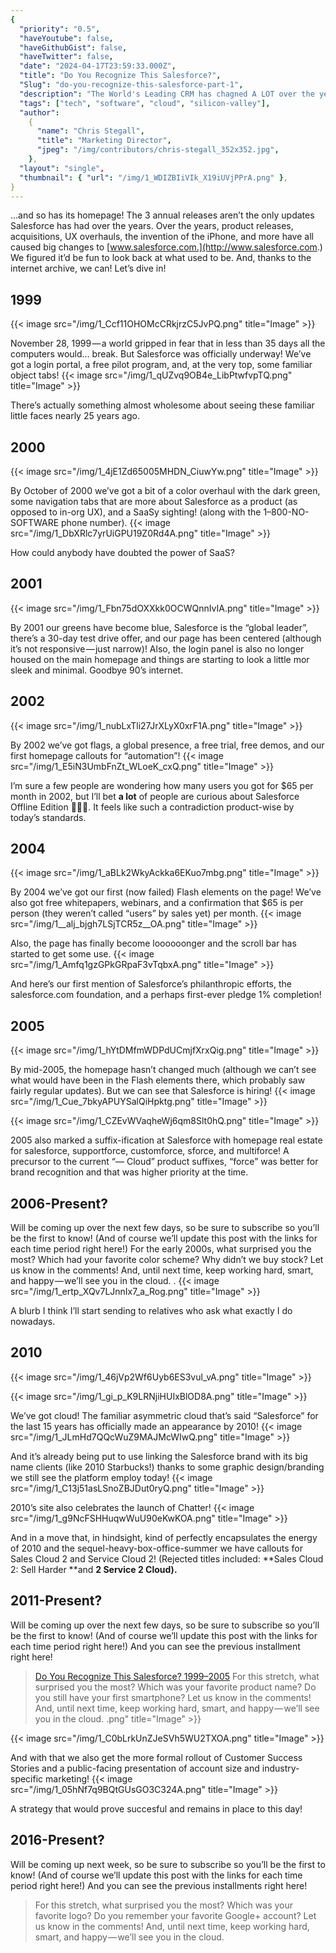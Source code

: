 ```yaml
---
{
  "priority": "0.5",
  "haveYoutube": false,
  "haveGithubGist": false,
  "haveTwitter": false,
  "date": "2024-04-17T23:59:33.000Z",
  "title": "Do You Recognize This Salesforce?",
  "Slug": "do-you-recognize-this-salesforce-part-1",
  "description": "The World's Leading CRM has chagned A LOT over the years...",
  "tags": ["tech", "software", "cloud", "silicon-valley"],
  "author":
    {
      "name": "Chris Stegall",
      "title": "Marketing Director",
      "jpeg": "/img/contributors/chris-stegall_352x352.jpg",
    },
  "layout": "single",
  "thumbnail": { "url": "/img/1_WDIZBIiVIk_X19iUVjPPrA.png" },
}
---
```


…and so has its homepage! The 3 annual releases aren’t the only updates Salesforce has had over the years. Over the years, product releases, acquisitions, UX overhauls, the invention of the iPhone, and more have all caused big changes to [www.salesforce.com.](http://www.salesforce.com.) We figured it’d be fun to look back at what used to be. And, thanks to the internet archive, we can!
Let’s dive in!

## 1999

{{< image src="/img/1_Ccf11OHOMcCRkjrzC5JvPQ.png" title="Image" >}}

November 28, 1999 — a world gripped in fear that in less than 35 days all the computers would… break. But Salesforce was officially underway! We’ve got a login portal, a free pilot program, and, at the very top, some familiar object tabs!
{{< image src="/img/1_qUZvq9OB4e_LibPtwfvpTQ.png" title="Image" >}}

There’s actually something almost wholesome about seeing these familiar little faces nearly 25 years ago.

## 2000

{{< image src="/img/1_4jE1Zd65005MHDN_CiuwYw.png" title="Image" >}}

By October of 2000 we’ve got a bit of a color overhaul with the dark green, some navigation tabs that are more about Salesforce as a product (as opposed to in-org UX), and a SaaSy sighting! (along with the 1–800-NO-SOFTWARE phone number).
{{< image src="/img/1_DbXRlc7yrUiGPU19Z0Rd4A.png" title="Image" >}}

How could anybody have doubted the power of SaaS?

## 2001

{{< image src="/img/1_Fbn75dOXXkk0OCWQnnIvIA.png" title="Image" >}}

By 2001 our greens have become blue, Salesforce is the “global leader”, there’s a 30-day test drive offer, and our page has been centered (although it’s not responsive — just narrow)!
Also, the login panel is also no longer housed on the main homepage and things are starting to look a little mor sleek and minimal. Goodbye 90’s internet.

## 2002

{{< image src="/img/1_nubLxTli27JrXLyX0xrF1A.png" title="Image" >}}

By 2002 we’ve got flags, a global presence, a free trial, free demos, and our first homepage callouts for “automation”!
{{< image src="/img/1_E5iN3UmbFnZt_WLoeK_cxQ.png" title="Image" >}}

I’m sure a few people are wondering how many users you got for $65 per month in 2002, but I’ll bet <strong>a lot</strong> of people are curious about Salesforce Offline Edition 👀👀👀. It feels like such a contradiction product-wise by today’s standards.

## 2004

{{< image src="/img/1_aBLk2WkyAckka6EKuo7mbg.png" title="Image" >}}

By 2004 we’ve got our first (now failed) Flash elements on the page! We’ve also got free whitepapers, webinars, and a confirmation that $65 is per person (they weren’t called “users” by sales yet) per month.
{{< image src="/img/1__alj_bjgh7LSjTCR5z__OA.png" title="Image" >}}

Also, the page has finally become loooooonger and the scroll bar has started to get some use.
{{< image src="/img/1_Amfq1gzGPkGRpaF3vTqbxA.png" title="Image" >}}

And here’s our first mention of Salesforce’s philanthropic efforts, the salesforce.com foundation, and a perhaps first-ever pledge 1% completion!

## 2005

{{< image src="/img/1_hYtDMfmWDPdUCmjfXrxQig.png" title="Image" >}}

By mid-2005, the homepage hasn’t changed much (although we can’t see what would have been in the Flash elements there, which probably saw fairly regular updates). But we can see that Salesforce is hiring!
{{< image src="/img/1_Cue_7bkyAPUYSalQiHpktg.png" title="Image" >}}

{{< image src="/img/1_CZEvWVaqheWj6qm8Slt0hQ.png" title="Image" >}}

2005 also marked a suffix-ification at Salesforce with homepage real estate for salesforce, supportforce, customforce, sforce, and multiforce! A precursor to the current “— Cloud” product suffixes, “force” was better for brand recognition and that was higher priority at the time.

## 2006-Present?

Will be coming up over the next few days, so be sure to subscribe so you’ll be the first to know! (And of course we’ll update this post with the links for each time period right here!)
For the early 2000s, what surprised you the most? Which had your favorite color scheme? Why didn’t we buy stock? Let us know in the comments!
And, until next time, keep working hard, smart, and happy — we’ll see you in the cloud.
.
{{< image src="/img/1_ertp_XQv7LJnnIx7_a_Rog.png" title="Image" >}}

A blurb I think I’ll start sending to relatives who ask what exactly I do nowadays.

## 2010

{{< image src="/img/1_46jVp2Wf6Uyb6ES3vul_vA.png" title="Image" >}}

{{< image src="/img/1_gi_p_K9LRNjiHUIxBlOD8A.png" title="Image" >}}

We’ve got cloud! The familiar asymmetric cloud that’s said “Salesforce” for the last 15 years has officially made an appearance by 2010!
{{< image src="/img/1_JLmHd7QQcWuZ9MAJMcWIwQ.png" title="Image" >}}

And it’s already being put to use linking the Salesforce brand with its big name clients (like 2010 Starbucks!) thanks to some graphic design/branding we still see the platform employ today!
{{< image src="/img/1_C13j51asLSnoZBJDut0ryQ.png" title="Image" >}}

2010’s site also celebrates the launch of Chatter!
{{< image src="/img/1_g9NcFSHHuqwWuU90eKwKOA.png" title="Image" >}}

And in a move that, in hindsight, kind of perfectly encapsulates the energy of 2010 and the sequel-heavy-box-office-summer we have callouts for Sales Cloud 2 and Service Cloud 2! (Rejected titles included: **Sales Cloud 2: Sell Harder **and **2 Service 2 Cloud).**

## 2011-Present?

Will be coming up over the next few days, so be sure to subscribe so you’ll be the first to know! (And of course we’ll update this post with the links for each time period right here!)
And you can see the previous installment right here!

> [Do You Recognize This Salesforce? 1999–2005](https://medium.com/creme-de-la-crm/do-you-recognize-this-salesforce-d86565486686)
> For this stretch, what surprised you the most? Which was your favorite product name? Do you still have your first smartphone? Let us know in the comments!
> And, until next time, keep working hard, smart, and happy — we’ll see you in the cloud.
> .png" title="Image" >}}

{{< image src="/img/1_C0bLrkUnZJeSVh5WU2TXOA.png" title="Image" >}}

And with that we also get the more formal rollout of Customer Success Stories and a public-facing presentation of account size and industry-specific marketing!
{{< image src="/img/1_05hNf7q9BQtGUsGO3C324A.png" title="Image" >}}

A strategy that would prove succesful and remains in place to this day!

## 2016-Present?

Will be coming up next week, so be sure to subscribe so you’ll be the first to know! (And of course we’ll update this post with the links for each time period right here!)
And you can see the previous installments right here!

> [](https://medium.com/creme-de-la-crm/do-you-recognize-this-salesforce-d86565486686)

> [](https://medium.com/creme-de-la-crm/do-you-recognize-this-salesforce-8a149fd84b4b)
> For this stretch, what surprised you the most? Which was your favorite logo? Do you remember your favorite Google+ account? Let us know in the comments!
> And, until next time, keep working hard, smart, and happy — we’ll see you in the cloud.
